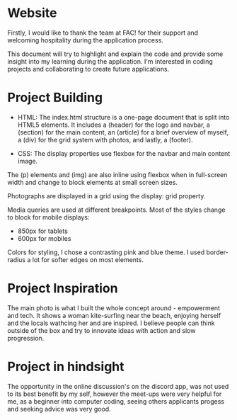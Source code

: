 # Website

Firstly, I would like to thank the team at FAC! for their support and welcoming hospitality during the application process.

This document will try to highlight and explain the code and provide some insight into my learning during the application. I'm interested in coding projects and collaborating to create future applications.

# Project Building

- HTML:
    The index.html structure is a one-page document that is split into HTML5 elements. It includes a (header) for the logo and navbar, a (section) for the main content, an (article) for a brief overview of myself, a (div) for the grid system with photos, and lastly, a (footer).

- CSS:
    The display properties use flexbox for the navbar and main content image.

The (p) elements and (img) are also inline using flexbox when in full-screen width and change to block elements at small screen sizes.

Photographs are displayed in a grid using the display: grid property.

Media queries are used at different breakpoints. Most of the styles change to block for mobile displays:

- 850px for tablets
- 600px for mobiles

Colors for styling, I chose a contrasting pink and blue theme. I used border-radius a lot for softer edges on most elements.


# Project Inspiration

The main photo is what I built the whole concept around - empowerment and tech. It shows a woman kite-surfing near the beach, enjoying herself and the locals wathcing her and are inspired. I believe people can think outside of the box and try to innovate ideas with action and slow progression.

# Project in hindsight 

The opportunity in the online discussion's on the discord app, was not used to its best benefit by my self, however the meet-ups were very helpful for me, as a beginner into computer coding, seeing others applicants progess and seeking advice was very good.